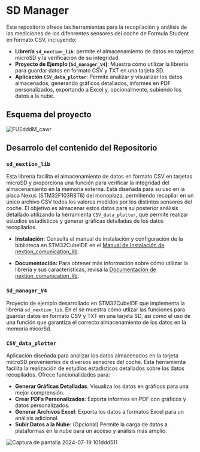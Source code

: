 # SD Manager

Este repositorio ofrece las herramientas para la recopilación y análisis de las mediciones de los difenrentes sensores del coche de Formula Student en formato CSV, incluyendo:

- **Librería `sd_nextion_lib`**: permite el almacenamiento de datos en tarjetas microSD y la verificación de su integridad.
- **Proyecto de Ejemplo (`Sd_manager_V4`)**: Muestra cómo utilizar la librería para guardar datos en formato CSV y TXT en una tarjeta SD.
- **Aplicación `CSV_data_plotter`**: Permite analizar y visualizar los datos almacenados, generando gráficos detallados, informes en PDF personalizados, exportando a Excel y, opcionalmente, subiendo los datos a la nube.

## Esquema del proyecto

![FUEdddM_cawr](https://github.com/user-attachments/assets/f10d98f6-897c-469b-9498-7722667f4c01)

## Desarrolo del contenido del Repositorio

### `sd_nextion_lib`
Esta librería facilita el almacenamiento de datos en formato CSV en tarjetas microSD y proporciona una función para verificar la integridad del almacenamiento en la memoria externa. Está diseñada para su uso en la placa Nexus (STM32F103R8T6) del monoplaza, permitiendo recopilar en un único archivo CSV todos los valores medidos por los distintos sensores del coche. El objetivo es almacenar estos datos para su posterior análisis detallado utilizando la herramienta `CSV_data_plotter`, que permite realizar estudios estadísticos y generar gráficas detalladas de los datos recopilados.


- **Instalación:**
  Consulta el manual de instalación y configuración de la biblioteca en STM32CubeIDE en el [Manual de Instalación de nextion_comunication_lib](sd_nextion_lib/doc/Manual_de_instalación_y_configuración_sd_nextion_lib.pdf).

- **Documentación:**
  Para obtener más información sobre cómo utilizar la librería y sus características, revisa la [Documentación de nextion_comunication_lib](./sd_nextion_lib/doc/Documentación%20sd_nextion_lib.pdf).

### `Sd_manager_V4`
Proyecto de ejemplo desarrollado en STM32CubeIDE que implementa la librería `sd_nextion_lib`. En el se muestra cómo utlizar las funciones para guardar datos en formato CSV y TXT en una tarjeta SD, asi como el uso de una función que garantiza el correcto almacenamiento de los datos en la memoria micorSd.

### `CSV_data_plotter`
Aplicación diseñada para analizar los datos almacenados en la tarjeta microSD provenientes de diversos sensores del coche. Esta herramienta facilita la realización de estudios estadísticos detallados sobre los datos recopilados. Ofrece funcionalidades para:

- **Generar Gráficas Detalladas**: Visualiza los datos en gráficos para una mejor comprensión.
- **Crear PDFs Personalizados**: Exporta informes en PDF con gráficos y datos personalizados.
- **Generar Archivos Excel**: Exporta los datos a formatos Excel para un análisis adicional.
- **Subir Datos a la Nube**: (Opcional) Permite la carga de datos a plataformas en la nube para un acceso y análisis más amplio.

![Captura de pantalla 2024-07-19 101ddd511](https://github.com/user-attachments/assets/52d21063-2dba-485c-aece-e8617ef51cc9)
